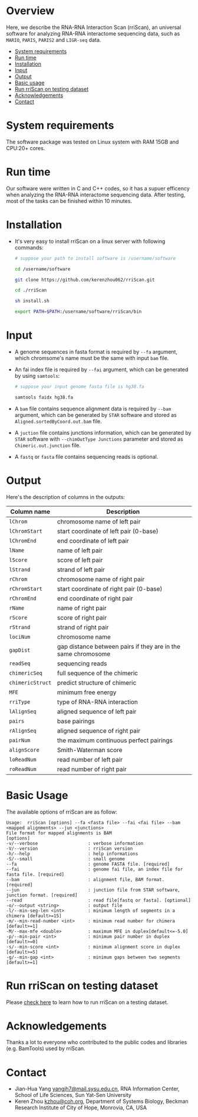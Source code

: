# Overview
Here, we describe the RNA-RNA Interaction Scan (rriScan), an universal software for analyzing RNA-RNA interactome sequencing data, such as `MARIO`, `PARIS`, `PARIS2` and `LIGR-seq` data.

- [System requirements](#System-Requirements)
- [Run time](#Run-time)
- [Installation](#Installation)
- [Input](#Input)
- [Output](#Output)
- [Basic usage](#Basic-usage)
- [Run rriScan on testing dataset](#Run-rriScan-on-testing-dataset)
- [Acknowledgements](#Acknowledgements)
- [Contact](#Contact)

# System requirements
The software package was tested on Linux system with RAM 15GB and CPU:20+ cores.

# Run time
Our software were written in C and C++ codes, so it has a supuer efficency when analyzing the RNA-RNA interactome sequencing data. After testing, most of the tasks can be finished within 10 minutes.

# Installation
* It's very easy to install rriScan on a linux server with following commands:
    ```bash
    # suppose your path to install software is /username/software
    
    cd /username/software
    
    git clone https://github.com/kerenzhou062/rriScan.git
    
    cd ./rriScan
    
    sh install.sh
    
    export PATH=$PATH:/username/software/rriScan/bin
    ```

# Input
* A genome sequences in fasta format is required by `--fa` argument, which chromsome's name must be the same with input `bam` file.

* An fai index file is required by `--fai` argument, which can be generated by using `samtools`:

    ```bash
    # suppose your input genome fasta file is hg38.fa
    
    samtools faidx hg38.fa
    ```

* A `bam` file contains sequence alignment data is required by `--bam` argument, which can be generated by `STAR` software and stored as `Aligned.sortedByCoord.out.bam` file.

* A `juction` file contains junctions information, which can be generated by `STAR` software with `--chimOutType Junctions` parameter and stored as `Chimeric.out.junction` file.

* A `fastq` or `fasta` file contains sequencing reads is optional.

# Output
Here's the description of columns in the outputs:

| Column name          | Description
| -----------          |----------
| `lChrom`             | chromosome name of left pair
| `lChromStart`        | start coordinate of left pair (0-base)
| `lChromEnd`          | end coordinate of left pair
| `lName`              | name of left pair
| `lScore`             | score of left pair
| `lStrand`            | strand of left pair
| `rChrom`             | chromosome name of right pair
| `rChromStart`        | start coordinate of right pair (0-base)
| `rChromEnd`          | end coordinate of right pair
| `rName`              | name of right pair
| `rScore`             | score of right pair
| `rStrand`            | strand of right pair
| `lociNum`            | chromosome name
| `gapDist`            | gap distance between pairs if they are in the same chromosome
| `readSeq`            | sequencing reads
| `chimericSeq`        | full sequence of the chimeric
| `chimericStruct`     | predict structure of chimeric
| `MFE`                | minimum free energy
| `rriType`            | type of RNA-RNA interaction
| `lAlignSeq`          | aligned sequence of left pair
| `pairs`              | base pairings
| `rAlignSeq`          | aligned sequence of right pair
| `pairNum`            | the maximum continuous perfect pairings
| `alignScore`         | Smith-Waterman score
| `loReadNum`          | read number of left pair
| `roReadNum`          | read number of right pair

# Basic Usage
The available options of rriScan are as follow:

```shell
Usage:  rriScan [options] --fa <fasta file> --fai <fai file> --bam <mapped alignments> --jun <junctions>
File format for mapped alignments is BAM
[options]
-v/--verbose                   : verbose information
-V/--version                   : rriScan version
-h/--help                      : help informations
-S/--small                     : small genome
--fa                           : genome FASTA file. [required]
--fai                          : genome fai file, an index file for fasta file. [required]
--bam                          : alignment file, BAM format. [required]
--jun                          : junction file from STAR software, junction format. [required]
--read                         : read file[fastq or fasta]. [optional]
-o/--output <string>           : output file
-l/--min-seg-len <int>         : minimum length of segments in a chimera [default>=15]
-m/--min-read-number <int>     : minimum read number for chimera [default>=1]
-M/--max-mfe <double>          : maximum MFE in duplex[default<=-5.0]
-p/--min-pair <int>            : minimum pair number in duplex [default>=0]
-s/--min-score <int>           : minimum alignment score in duplex [default>=5]
-g/--min-gap <int>             : minimum gaps between two segments [default>=1]
```

# Run rriScan on testing dataset
Please [check here](test_data/README.md) to learn how to run rriScan on a testing dataset.

# Acknowledgements
Thanks a lot to everyone who contributed to the public codes and libraries (e.g. BamTools) used by rriScan.

# Contact
* Jian-Hua Yang <yangjh7@mail.sysu.edu.cn>, RNA Information Center, School of Life Sciences, Sun Yat-Sen University<BR>
* Keren Zhou <kzhou@coh.org>, Department of Systems Biology, Beckman Research Institute of City of Hope, Monrovia, CA, USA<BR>
